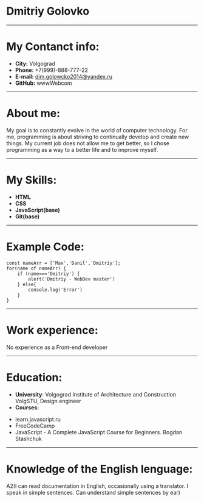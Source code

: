 # Dmitriy Golovko
****************
# My Contanct info:
* **City:** Volgograd
* **Phone:** +7(999)-888-777-22
* **E-mail:** dim.golowcko2014@yandex.ru
* **GitHub:** wwwWebcom
****************
# About me:
My goal is to constantly evolve in the world of computer technology. For me, programming is about striving to continually develop and create new things. My current job does not allow me to get better, so I chose programming as a way to a better life and to improve myself.
****************
# My Skills:
* **HTML** 
* **CSS** 
* **JavaScript(base)** 
* **Git(base)** 
****************
# Example Code:
```
const nameArr = ['Max','Danil','Dmitriy'];
for(name of nameArr) {
    if (name==='Dmitriy') {
        alert('Dmitriy - WebDev master')
    } else{
        console.log('Error') 
    }
}
```
****************
# Work experience:
No experience as a Front-end developer
****************
# Education:
* **University**: Volgograd Institute of Architecture and Construction VolgSTU, Design engineer
* **Courses:** 
+ learn.javascript.ru
+ FreeCodeCamp
+ JavaScript - A Complete JavaScript Course for Beginners. 
Bogdan Stashchuk
****************
# Knowledge of the English lenguage:
A2(I can read documentation in English, occasionally using a translator. I speak in simple sentences. Can understand simple sentences by ear)


